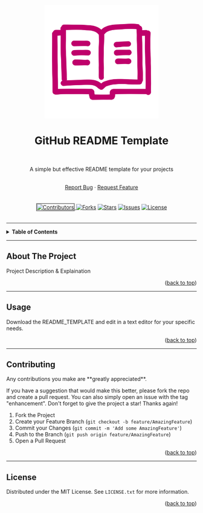<!-- Replace "ajd1776" and "GITHUB-README-ULTRA" with your own -->

<a id="readme-top"></a>

<!-- TITLE / LOGO / DESC ----------------------------------------------------------------------------------------------->
<div align="center">
    <br>
    <a href="https://github.com/ajd1776/GITHUB-README-ULTRA">
        <img src="./readme-icon.svg" alt="Logo" width="300px">
    </a>

<h1>GitHub README Template</h1>
<br>

<p>A simple but effective README template for your projects</p>

<br>
<div>
    <a href="https://github.com/ajd1776/GITHUB-README-ULTRA/issues">Report Bug</a>
    ·
    <a href="https://github.com/ajd1776/GITHUB-README-ULTRA/issues">Request Feature</a>
</div>

<br>
<br>

<!-- PROJECT SHIELDS -->
<div> 
    <!-- CONTRIBUTORS -->
    <a href="https://github.com/ajd1776/GITHUB-README-ULTRA/graphs/contributors">
        <img class="chip" alt="Contributors" src="https://img.shields.io/github/contributors/ajd1776/GITHUB-README-ULTRA.svg?style=for-the-badge" style="border: 2px solid  gray;></a>
    <!-- FORKS -->
    <a href="https://github.com/ajd1776/GITHUB-README-ULTRA/network/members">
        <img class="chip" alt="Forks" src="https://img.shields.io/github/forks/ajd1776/GITHUB-README-ULTRA.svg?style=for-the-badge"></a>
    <!-- STARS -->
    <a href="https://github.com/ajd1776/GITHUB-README-ULTRA/stargazers">
        <img class="chip" alt="Stars" src="https://img.shields.io/github/stars/ajd1776/GITHUB-README-ULTRA.svg?style=for-the-badge"></a>
    <!-- ISSUES -->
    <a href="https://github.com/ajd1776/GITHUB-README-ULTRA/issues">
        <img class="chip" alt="Issues" src="https://img.shields.io/github/issues/ajd1776/GITHUB-README-ULTRA.svg?style=for-the-badge"></a>
    <!-- LICENSE -->
    <a href="./LICENSE.txt">
        <img class="chip" alt="License" src="https://img.shields.io/github/license/ajd1776/GITHUB-README-ULTRA.svg?style=for-the-badge"></a>
</div>

<br>

</div> <!-- DIV to CENTER all content inside --> 
<!---------------------------------------------------------------------------------------------------------------------->


<!-- TABLE OF CONTENTS ------------------------------------------------------------------------------------------------->
<hr>
<details>
    <summary><b>Table of Contents</b></summary>
    <ol>
        <li>
            <a href="#about-project">About The Project</a>
        </li>
        <li>
            <a href="#usage">Usage</a>
        </li>
        <li><a href="#contributing">Contributing</a></li>
        <li><a href="#license">License</a></li>
    </ol>
</details>
<!---------------------------------------------------------------------------------------------------------------------->


<!-- ABOUT THE PROJECT ------------------------------------------------------------------------------------------------->
<hr>
<h2 id="about-project">About The Project</h2>

<p>Project Description & Explaination</p>

<p align="right">(<a href="#readme-top">back to top</a>)</p>
<!---------------------------------------------------------------------------------------------------------------------->


<!-- USAGE --------------------------------------------------------------------------------------------------->
<hr>
<h2 id="usage">Usage</h2>
<p>Download the README_TEMPLATE and edit in a text editor for your specific needs.</p>

<p align="right">(<a href="#readme-top">back to top</a>)</p>
<!---------------------------------------------------------------------------------------------------------------------->



<!-- CONTRIBUTING ---------------------------------------------------------------------------------------------------->
<hr>
<h2 id="contributing">Contributing</h2>
Any contributions you make are **greatly appreciated**.

If you have a suggestion that would make this better, please fork the repo and create a pull request. You can also simply open an issue with the tag "enhancement".
Don't forget to give the project a star! Thanks again!

1. Fork the Project
2. Create your Feature Branch (`git checkout -b feature/AmazingFeature`)
3. Commit your Changes (`git commit -m 'Add some AmazingFeature'`)
4. Push to the Branch (`git push origin feature/AmazingFeature`)
5. Open a Pull Request

<p align="right">(<a href="#readme-top">back to top</a>)</p>
<!---------------------------------------------------------------------------------------------------------------------->


<!-- LICENSE ----------------------------------------------------------------------------------------------------->
<hr>
<h2 id="license">License</h2>

Distributed under the MIT License. See `LICENSE.txt` for more information.

<p align="right">(<a href="#readme-top">back to top</a>)</p>
<!---------------------------------------------------------------------------------------------------------------------->
